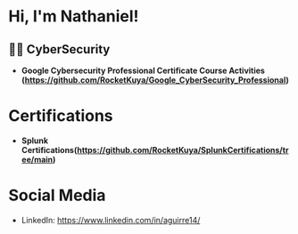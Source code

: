 <h1>Hi, I'm Nathaniel! 

<h2>👨‍💻 CyberSecurity </h2>

- <b>Google Cybersecurity Professional Certificate Course Activities (https://github.com/RocketKuya/Google_CyberSecurity_Professional)</b>

# Certifications

- <b>Splunk Certifications(https://github.com/RocketKuya/SplunkCertifications/tree/main)</b>

# Social Media

- LinkedIn: https://www.linkedin.com/in/aguirre14/
  


